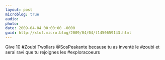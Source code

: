 ```yaml
---
layout: post
microblog: true
audio: 
photo: 
date: 2009-04-04 00:00:00 -0000
guid: http://xtof.micro.blog/2009/04/04/t1450659143.html
---
```

Give 10 #Zoubi Twollars @SosPeakante because tu as inventé le #zoubi et serai ravi que tu rejoignes les #exploracoeurs
